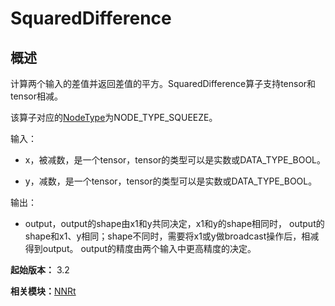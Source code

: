 # SquaredDifference


## 概述

计算两个输入的差值并返回差值的平方。SquaredDifference算子支持tensor和tensor相减。

该算子对应的[NodeType](_n_n_rt_v10.md#nodetype)为NODE_TYPE_SQUEEZE。

输入：

- x，被减数，是一个tensor，tensor的类型可以是实数或DATA_TYPE_BOOL。

- y，减数，是一个tensor，tensor的类型可以是实数或DATA_TYPE_BOOL。

输出：

- output，output的shape由x1和y共同决定，x1和y的shape相同时， output的shape和x1、y相同；shape不同时，需要将x1或y做broadcast操作后，相减得到output。 output的精度由两个输入中更高精度的决定。

**起始版本：** 3.2

**相关模块：**[NNRt](_n_n_rt_v10.md)
